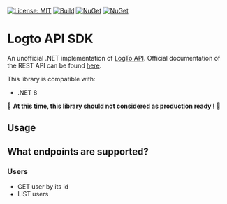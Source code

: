 ﻿[![License: MIT](https://img.shields.io/github/license/kjbconseil/logtoapi-dotnet-sdk)](https://opensource.org/license/agpl-v3)
[![Build](https://github.com/kjbconseil/logtoapi-dotnet-sdk/actions/workflows/build.yml/badge.svg)](https://github.com/kjbconseil/logtoapi-dotnet-sdk/actions/workflows/build.yml)
[![NuGet](https://img.shields.io/nuget/v/Logto.WebApi.Sdk)](https://www.nuget.org/packages/Logto.WebApi.Sdk) [![NuGet](https://img.shields.io/nuget/dt/Logto.WebApi.Sdk)](https://www.nuget.org/packages/Logto.WebApi.Sdk)

# Logto API SDK
An unofficial .NET implementation of [LogTo API](https://logto.io/).
Official documentation of the REST API can be found [here](https://openapi.logto.io).

This library is compatible with:
* .NET 8

🚨 __At this time, this library should not considered as production ready !__ 🚨

## Usage


## What endpoints are supported?

### Users 
- GET user by its id
- LIST users
